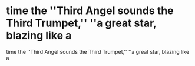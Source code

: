 # time the ''Third Angel sounds the Third Trumpet,'' ''a great star, blazing like a

time the ''Third Angel sounds the Third Trumpet,'' ''a great star, blazing like a